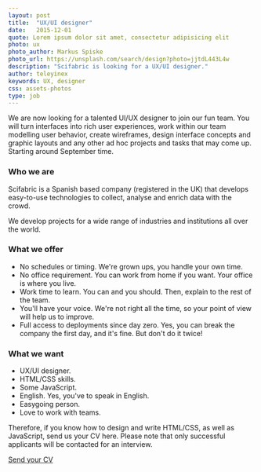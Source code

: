 ```yaml
---
layout: post
title:  "UX/UI designer"
date:   2015-12-01 
quote: Lorem ipsum dolor sit amet, consectetur adipisicing elit
photo: ux
photo_author: Markus Spiske
photo_url: https://unsplash.com/search/design?photo=jjtdL443L4w
description: "Scifabric is looking for a UX/UI designer."
author: teleyinex
keywords: UX, designer
css: assets-photos
type: job
---
```


We are now looking for a talented UI/UX designer to join our fun team. You will turn interfaces into rich user experiences, work within our team modelling user behavior, create wireframes, design interface concepts and graphic layouts and any other ad hoc projects and tasks that may come up. Starting around September time.

### Who we are

Scifabric is a Spanish based company (registered in the UK) that develops easy-to-use technologies to collect, analyse and enrich data with the crowd. 

We develop projects for a wide range of industries and  institutions all over the world. 


### What we offer

 * No schedules or timing. We're grown ups, you handle your own time. 
 * No office requirement. You can work from home if you want. Your office is where you live. 
 * Work time to learn. You can and you should. Then, explain to the rest of the team.
 * You'll have your voice. We're not right all the time, so your point of view will help us to improve. 
 * Full access to deployments since day zero. Yes, you can break the company the first day, and it's fine. But don't do it twice!

### What we want

 * UX/UI designer.
 * HTML/CSS skills.
 * Some JavaScript.
 * English. Yes, you've to speak in English.
 * Easygoing person.
 * Love to work with teams.

Therefore, if you know how to design and write HTML/CSS, as well as JavaScript, send us your CV here. Please note that only successful applicants will be contacted for an interview.

<a href="mailto:daniel@scifabric.com?subject=UX designer position">Send your CV</a>
